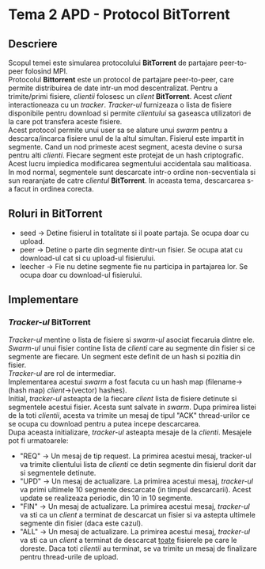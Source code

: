 # Tema 2 APD - Protocol BitTorrent

## Descriere
Scopul temei este simularea protocolului **BitTorrent** de partajare peer-to-peer folosind MPI.  
Protocolul **Bittorrent** este un protocol de partajare peer-to-peer, care permite distribuirea de
date intr-un mod descentralizat. Pentru a trimite/primi fisiere, *clientii* folosesc un *client*
**BitTorrent**. Acest *client* interactioneaza cu un *tracker*. *Tracker-ul* furnizeaza o lista de
fisiere disponibile pentru download si permite *clientului* sa gaseasca utilizatori de la care pot
transfera aceste fisiere.  
Acest protocol permite unui user sa se alature unui *swarm* pentru a descarca/incarca fisiere unul
de la altul simultan. Fisierul este impartit in segmente. Cand un nod primeste acest segment, acesta
devine o sursa pentru alti *clienti*. Fiecare segment este protejat de un hash criptografic. Acest
lucru impiedica modificarea segmentului accidentala sau malitioasa.  
In mod normal, segmentele sunt descarcate intr-o ordine non-secventiala si sun rearanjate de catre
*clientul* **BitTorrent**. In aceasta tema, descarcarea s-a facut in ordinea corecta.  

## Roluri in **BitTorrent**
- seed -> Detine fisierul in totalitate si il poate partaja. Se ocupa doar cu upload.
- peer -> Detine o parte din segmente dintr-un fisier. Se ocupa atat cu download-ul cat si cu
  upload-ul fisierului.
- leecher -> Fie nu detine segmente fie nu participa in partajarea lor. Se ocupa doar cu download-ul
  fisierului.

## Implementare

### *Tracker-ul* **BitTorrent**
*Tracker-ul* mentine o lista de fisiere si *swarm-ul* asociat fiecaruia dintre ele. *Swarm-ul* unui
fisier contine lista de *clienti* care au segmente din fisier si ce segmente are fiecare. Un segment
este definit de un hash si pozitia din fisier.  
*Tracker-ul* are rol de intermediar.  
Implementarea acestui *swarm* a fost facuta cu un hash map (filename->(hash
map) *client*->(vector) hashes).  
Initial, *tracker-ul* asteapta de la fiecare *client* lista de fisiere detinute si segmentele acestui
fisier. Acesta sunt salvate in *swarm*. Dupa primirea listei de la toti *clientii*, acesta va trimite
un mesaj de tipul "ACK" thread-urilor ce se ocupa cu download pentru a putea incepe descarcarea.  
Dupa aceasta initializare, *tracker-ul* asteapta mesaje de la *clienti*. Mesajele pot fi urmatoarele:
- "REQ" -> Un mesaj de tip request. La primirea acestui mesaj, tracker-ul va trimite clientului
  lista de *clienti* ce detin segmente din fisierul dorit dar si segmentele detinute.
- "UPD" -> Un mesaj de actualizare. La primirea acestui mesaj, *tracker-ul* va primi ultimele 10
  segmente descarcate (in timpul descarcarii). Acest update se realizeaza periodic, din 10 in 10 segmente.
- "FIN" -> Un mesaj de actualizare. La primirea acestui mesaj, *tracker-ul* va sti ca un *client* a
  terminat de descarcat un fisier si va astepta ultimele segmente din fisier (daca este cazul).
- "ALL" -> Un mesaj de actualizare. La primirea acestui mesaj, *tracker-ul* va sti ca un *client* a
  terminat de descarcat <u>toate</u> fisierele pe care le doreste. Daca toti *clientii* au terminat,
  se va trimite un mesaj de finalizare pentru thread-urile de upload.
